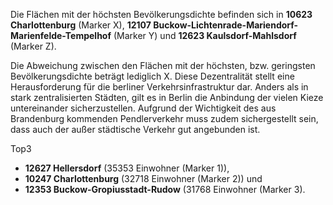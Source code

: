 Die Flächen mit der höchsten Bevölkerungsdichte befinden sich in **10623 Charlottenburg** (Marker X), **12107 Buckow-Lichtenrade-Mariendorf-Marienfelde-Tempelhof** (Marker Y) und **12623 Kaulsdorf-Mahlsdorf** (Marker Z). 

Die Abweichung zwischen den Flächen mit der höchsten, bzw. geringsten Bevölkerungsdichte beträgt lediglich X. Diese Dezentralität 
stellt eine Herausforderung für die berliner Verkehrsinfrastruktur dar. Anders als in stark zentralisierten Städten, 
gilt es in Berlin die Anbindung der vielen Kieze untereinander sicherzustellen. Aufgrund der Wichtigkeit des
aus Brandenburg kommenden Pendlerverkehr muss zudem sichergestellt sein, dass auch der außer städtische Verkehr 
gut angebunden ist.

Top3
* **12627 Hellersdorf** (35353 Einwohner (Marker 1)), 
* **10247 Charlottenburg** (32718 Einwohner (Marker 2)) und 
* **12353 Buckow-Gropiusstadt-Rudow** (31768 Einwohner (Marker 3).